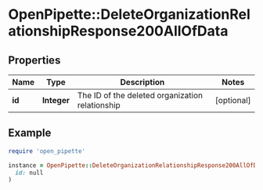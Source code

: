 # OpenPipette::DeleteOrganizationRelationshipResponse200AllOfData

## Properties

| Name | Type | Description | Notes |
| ---- | ---- | ----------- | ----- |
| **id** | **Integer** | The ID of the deleted organization relationship | [optional] |

## Example

```ruby
require 'open_pipette'

instance = OpenPipette::DeleteOrganizationRelationshipResponse200AllOfData.new(
  id: null
)
```

